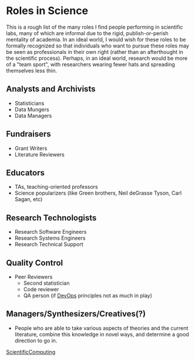 

Roles in Science
================

This is a rough list of the many roles I find people performing in scientific labs, many of which are informal due to the rigid, publish-or-perish mentality of academia. In an ideal world, I would wish for these roles to be formally recognized so that individuals who want to pursue these roles may be seen as professionals in their own right (rather than an afterthought in the scientific process). Perhaps, in an ideal world, research would be more of a "team sport", with researchers wearing fewer hats and spreading themselves less thin.

Analysts and Archivists
-----------------------

-   Statisticians
-   Data Mungers
-   Data Managers

Fundraisers
-----------

-   Grant Writers
-   Literature Reviewers

Educators
---------

-   TAs, teaching-oriented professors
-   Science popularizers (like Green brothers, Neil deGrasse Tyson, Carl Sagan, etc)

Research Technologists
----------------------

-   Research Software Engineers
-   Research Systems Engineers
-   Research Technical Support

Quality Control
---------------

-   Peer Reviewers
    -   Second statistician
    -   Code reviewer
    -   QA person (if [DevOps](../DevOps) principles not as much in play)

Managers/Synthesizers/Creatives(?)
----------------------------------

-   People who are able to take various aspects of theories and the current literature, combine this knowledge in novel ways, and determine a good direction to go in.

[ScientificComputing](../ScientificComputing)
